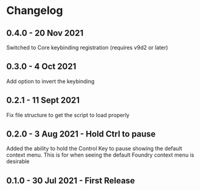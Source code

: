 # Changelog

## 0.4.0 - 20 Nov 2021

Switched to Core keybinding registration (requires v9d2 or later)

## 0.3.0 - 4 Oct 2021

Add option to invert the keybinding

## 0.2.1 - 11 Sept 2021

Fix file structure to get the script to load properly

## 0.2.0 - 3 Aug 2021 - Hold Ctrl to pause

Added the ability to hold the Control Key to pause showing the default context menu. This is for when seeing the default Foundry context menu is desirable

## 0.1.0 - 30 Jul 2021 - First Release
